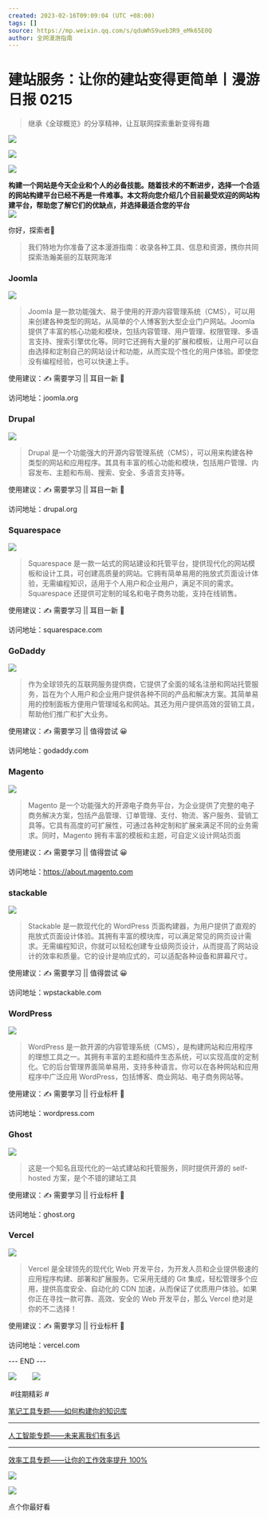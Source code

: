 ```yaml
---
created: 2023-02-16T09:09:04 (UTC +08:00)
tags: []
source: https://mp.weixin.qq.com/s/qduWhS9ueb3R9_eMk65E0Q
author: 全网漫游指南
---
```


# 建站服务：让你的建站变得更简单丨漫游日报 0215

> 继承《全球概览》的分享精神，让互联网探索重新变得有趣

![](https://mmbiz.qpic.cn/mmbiz_png/tAmPn75tw5FvGh33wh9GpAvfk7YqSicyeUs78T2QIeCqtj25nGxAYop8X6xttzJmmUl0NcKp3uiaj73Zkiak0ZzHw/640?wx_fmt=png)

![](https://mmbiz.qpic.cn/mmbiz_png/tAmPn75tw5FvGh33wh9GpAvfk7YqSicyeK7hZhVJ0SgwhFKZjia6rP6Zvhd63utll36pibomS9RPQ8PlRsbibF6mibw/640?wx_fmt=png)

![](https://res.wx.qq.com/t/wx_fed/we-emoji/res/v1.3.10/assets/newemoji/Party.png)  

**构建一个网站是今天企业和个人的必备技能。随着技术的不断进步，选择一个合适的网站构建平台已经不再是一件难事。本文将向您介绍几个目前最受欢迎的网站构建平台，帮助您了解它们的优缺点，并选择最适合您的平台**  
![](https://res.wx.qq.com/t/wx_fed/we-emoji/res/v1.3.10/assets/newemoji/Party.png)  

你好，探索者🌱

> 我们特地为你准备了这本漫游指南：收录各种工具、信息和资源，携你共同探索浩瀚美丽的互联网海洋

### Joomla

![](https://mmbiz.qpic.cn/mmbiz_png/tAmPn75tw5FvGh33wh9GpAvfk7YqSicye7qUJyqERibd7iaDuo5WH72JadYXRPrIN41ftcu0VsQichuUAYWS7cKPPQ/640?wx_fmt=png)

> Joomla 是一款功能强大、易于使用的开源内容管理系统（CMS），可以用来创建各种类型的网站，从简单的个人博客到大型企业门户网站。Joomla 提供了丰富的核心功能和模块，包括内容管理、用户管理、权限管理、多语言支持、搜索引擎优化等。同时它还拥有大量的扩展和模板，让用户可以自由选择和定制自己的网站设计和功能，从而实现个性化的用户体验。即使您没有编程经验，也可以快速上手。

使用建议：✍️ 需要学习 || 耳目一新 🙂

访问地址：joomla.org

### Drupal

![](https://mmbiz.qpic.cn/mmbiz_png/tAmPn75tw5FvGh33wh9GpAvfk7YqSicyexn3icGbDTKPKOk5OH5rTL6oSTeiciblJfnibRjNJKguG4luvXiabiaGQKvkg/640?wx_fmt=png)

> Drupal 是一个功能强大的开源内容管理系统（CMS），可以用来构建各种类型的网站和应用程序。其具有丰富的核心功能和模块，包括用户管理、内容发布、主题和布局、搜索、安全、多语言支持等。

使用建议：✍️ 需要学习 || 耳目一新 🙂

访问地址：drupal.org

### Squarespace

![](https://mmbiz.qpic.cn/mmbiz_png/tAmPn75tw5FvGh33wh9GpAvfk7YqSicyeia8pTJxvnoltjVKVL6xXSQpHHOpvYAiayYoYfibJU8JzqvCBkjT2ibbm5g/640?wx_fmt=png)

> Squarespace 是一款一站式的网站建设和托管平台，提供现代化的网站模板和设计工具，可创建高质量的网站。它拥有简单易用的拖放式页面设计体验，无需编程知识，适用于个人用户和企业用户，满足不同的需求。Squarespace 还提供可定制的域名和电子商务功能，支持在线销售。

使用建议：✍️ 需要学习 || 耳目一新 🙂

访问地址：squarespace.com

### GoDaddy

![](https://mmbiz.qpic.cn/mmbiz_png/tAmPn75tw5FvGh33wh9GpAvfk7YqSicye7usnc4pAWXg67WOcqLsMLkZicKvUWMzU7JISbJsCqGPWkdjBM1licXQQ/640?wx_fmt=png)

> 作为全球领先的互联网服务提供商，它提供了全面的域名注册和网站托管服务，旨在为个人用户和企业用户提供各种不同的产品和解决方案。其简单易用的控制面板方便用户管理域名和网站。其还为用户提供高效的营销工具，帮助他们推广和扩大业务。

使用建议：✍️ 需要学习 || 值得尝试 😀

访问地址：godaddy.com

### Magento

![](https://mmbiz.qpic.cn/mmbiz_png/tAmPn75tw5FvGh33wh9GpAvfk7YqSicyewHXQoLcjqJktibyvG7dSA4yfEcshomxQF7RrKDXZEiaT0IB80zN6luibQ/640?wx_fmt=png)

> Magento 是一个功能强大的开源电子商务平台，为企业提供了完整的电子商务解决方案，包括产品管理、订单管理、支付、物流、客户服务、营销工具等。它具有高度的可扩展性，可通过各种定制和扩展来满足不同的业务需求。同时，Magento 拥有丰富的模板和主题，可自定义设计网站页面

使用建议：✍️ 需要学习 || 值得尝试 😀

访问地址：https://about.magento.com

### stackable

![](https://mmbiz.qpic.cn/mmbiz_png/tAmPn75tw5FvGh33wh9GpAvfk7YqSicyeVvEkrMZ3l1yicY06moqTxSvt9mibGMTRDc7o0Yxia77sCBBGgW8ZqJoicg/640?wx_fmt=png)

> Stackable 是一款现代化的 WordPress 页面构建器，为用户提供了直观的拖放式页面设计体验。其拥有丰富的模块库，可以满足常见的网页设计需求。无需编程知识，你就可以轻松创建专业级网页设计，从而提高了网站设计的效率和质量。它的设计是响应式的，可以适配各种设备和屏幕尺寸。

使用建议：✍️ 需要学习 || 值得尝试 😀

访问地址：wpstackable.com

### WordPress

![](https://mmbiz.qpic.cn/mmbiz_png/tAmPn75tw5FvGh33wh9GpAvfk7YqSicyeFIeaCeor7icBxJVrVMEXSp9u26w2tWc2zLbA5ckhJ8ricNRBeb1nt6Mg/640?wx_fmt=png)

> WordPress 是一款开源的内容管理系统（CMS），是构建网站和应用程序的理想工具之一。其拥有丰富的主题和插件生态系统，可以实现高度的定制化。它的后台管理界面简单易用，支持多种语言。你可以在各种网站和应用程序中广泛应用 WordPress，包括博客、商业网站、电子商务网站等。

使用建议：✍️ 需要学习 || 行业标杆 🤩

访问地址：wordpress.com

### Ghost

![](https://mmbiz.qpic.cn/mmbiz_png/tAmPn75tw5FvGh33wh9GpAvfk7YqSicyevaR2Q2Sw44b09m1KL3Kc6RKYplbVOnWmvicfkrcIguAk7NCia3ibegn6Q/640?wx_fmt=png)

> 这是一个知名且现代化的一站式建站和托管服务，同时提供开源的 self-hosted 方案，是个不错的建站工具

使用建议：✍️ 需要学习 || 行业标杆 🤩

访问地址：ghost.org

### Vercel

![](https://mmbiz.qpic.cn/mmbiz_png/tAmPn75tw5FvGh33wh9GpAvfk7YqSicyezPKxSeDicjwXstFYia3JKfyaRAjzyXqH8L5UdxGo7RN3M3o4qb5IN5UA/640?wx_fmt=png)

> Vercel 是全球领先的现代化 Web 开发平台，为开发人员和企业提供极速的应用程序构建、部署和扩展服务。它采用无缝的 Git 集成，轻松管理多个应用，提供高度安全、自动化的 CDN 加速，从而保证了优质用户体验。如果你正在寻找一款可靠、高效、安全的 Web 开发平台，那么 Vercel 绝对是你的不二选择！

使用建议：✍️ 需要学习 || 行业标杆 🤩

访问地址：vercel.com

--- END ---

[![](https://mmbiz.qpic.cn/mmbiz_png/tAmPn75tw5EJEaKibFsTEtodHEOxsXWEa670u212tWq8LYVFyGUczOoKSWQ0MONdseQEZ2WS5UtcMyApECROneg/640?wx_fmt=png)](http://mp.weixin.qq.com/s?__biz=MzI2NTM0MzczOQ==&mid=2247485972&idx=3&sn=a4887cf7c272f09e0608d6d5992cb292&chksm=ea9f8d80dde804960ad4b05e3d5de532643ed0136083e5d170ce3b82f652ea5d6ee0c13472a9&scene=21#wechat_redirect)        [![](https://mmbiz.qpic.cn/mmbiz_png/tAmPn75tw5EJEaKibFsTEtodHEOxsXWEaRwKGNyFibibVV7YapRVpXMLf5hiaaI1t3LYgRgX7L2HspsFO6rjRBpfRw/640?wx_fmt=png)](http://mp.weixin.qq.com/s?__biz=MzI2NTM0MzczOQ==&mid=2247485972&idx=2&sn=e493d8529dfd8deffdee9c39de1551a0&chksm=ea9f8d80dde80496b585a2a75a6da87a82a5ab9e4795707b82b035f5df9cb1df9e65fa52774b&scene=21#wechat_redirect)

 #往期精彩 #

[笔记工具专题——如何构建你的知识库](http://mp.weixin.qq.com/s?__biz=MzI2NTM0MzczOQ==&mid=2247485855&idx=1&sn=5160efc805960876f24934a6ee9498d9&chksm=ea9f8e0bdde8071d399bc82bfd3c377621ba495f25865ea2c15a8c27683dadf9a310915fdccc&scene=21#wechat_redirect)


----------------------------------------------------------------------------------------------------------------------------------------------------------------------------------------------------------------------------------------------

[人工智能专题——未来离我们有多远](https://mp.weixin.qq.com/s?__biz=MzI2NTM0MzczOQ==&mid=2247485836&idx=2&sn=97d3afe872851b5f5676b6c8079b2e24&scene=21#wechat_redirect)  

----------------------------------------------------------------------------------------------------------------------------------------------------------

[效率工具专题——让你的工作效率提升 100%](https://mp.weixin.qq.com/s?__biz=MzI2NTM0MzczOQ==&mid=2247485877&idx=1&sn=9be474b0effc4b09e4f2d66d4b769d73&scene=21#wechat_redirect)  

![](https://mmbiz.qpic.cn/mmbiz_jpg/tAmPn75tw5HntERMgWQA4r6r719nEAnjKLQic0OZmp976b8ianicJOt2vuZibniauzOjaH4gXicJNE5ywG1MsoJGmBXA/640?wx_fmt=jpeg)

![](https://mmbiz.qpic.cn/mmbiz_png/J9oFrokftVYIhPgbepXOkeRP7iabZwMgjTWGiaDZVV3SMzZkJApEOAZQ5RUEAvFqHClDX4iaxKRTVDaDl92o95e2Q/640?wx_fmt=png)

点个你最好看
